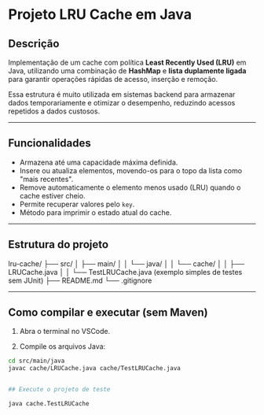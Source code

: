 # Projeto LRU Cache em Java

## Descrição

Implementação de um cache com política **Least Recently Used (LRU)** em Java, utilizando uma combinação de **HashMap** e **lista duplamente ligada** para garantir operações rápidas de acesso, inserção e remoção.

Essa estrutura é muito utilizada em sistemas backend para armazenar dados temporariamente e otimizar o desempenho, reduzindo acessos repetidos a dados custosos.

---

## Funcionalidades

- Armazena até uma capacidade máxima definida.
- Insere ou atualiza elementos, movendo-os para o topo da lista como "mais recentes".
- Remove automaticamente o elemento menos usado (LRU) quando o cache estiver cheio.
- Permite recuperar valores pelo `key`.
- Método para imprimir o estado atual do cache.

---

## Estrutura do projeto

lru-cache/
├── src/
│ ├── main/
│ │ └── java/
│ │ └── cache/
│ │ ├── LRUCache.java
│ │ └── TestLRUCache.java (exemplo simples de testes sem JUnit)
├── README.md
└── .gitignore


---

## Como compilar e executar (sem Maven)

1. Abra o terminal no VSCode.

2. Compile os arquivos Java:

```bash
cd src/main/java
javac cache/LRUCache.java cache/TestLRUCache.java


## Execute o projeto de teste

java cache.TestLRUCache
